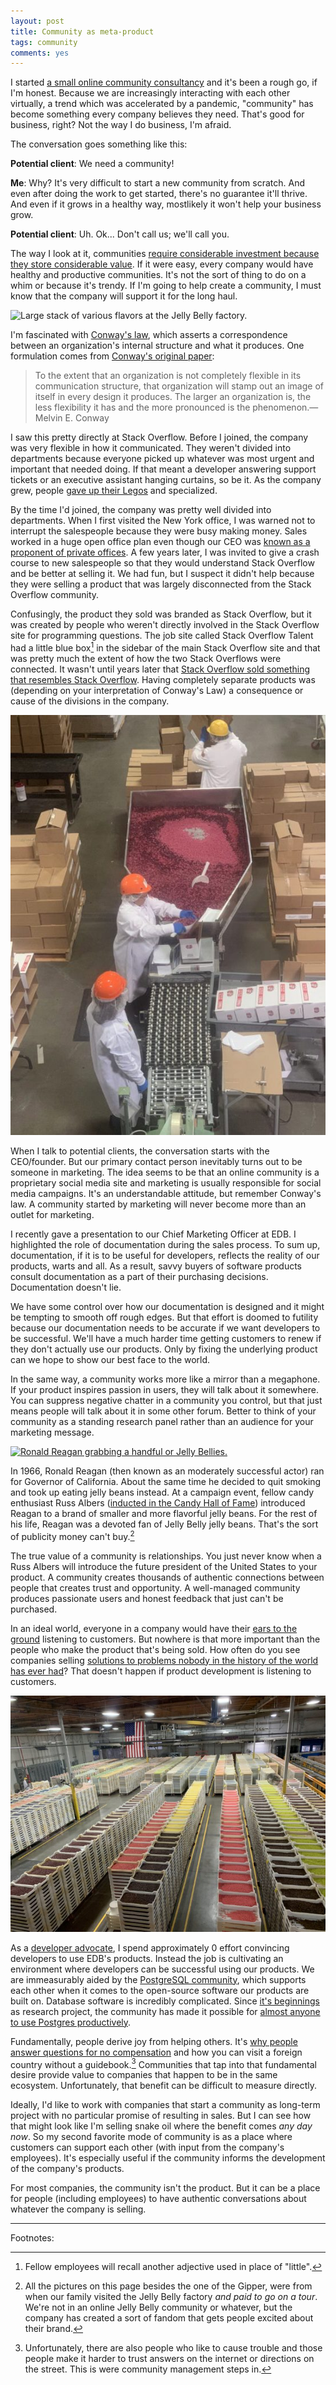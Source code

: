 ```yaml
---
layout: post
title: Community as meta-product
tags: community
comments: yes
---
```


I started [a small online community
consultancy](https://buildcivitas.com/building-civitas/) and it's been
a rough go, if I'm honest. Because we are increasingly interacting
with each other virtually, a trend which was accelerated by a
pandemic, "community" has become something every company believes they
need. That's good for business, right? Not the way I do business, I'm
afraid.

The conversation goes something like this:

**Potential client**: We need a community!

**Me**: Why? It's very difficult to start a new community from
scratch. And even after doing the work to get started, there's no
guarantee it'll thrive. And even if it grows in a healthy way,
mostlikely it won't help your business grow.

**Potential client**: Uh. Ok... Don't call us; we'll call you.

The way I look at it, communities [require considerable investment
because they store considerable
value](https://jlericson.com/2021/03/23/2021_CMX_report.html). If it
were easy, every company would have healthy and productive
communities. It's not the sort of thing to do on a whim or because
it's trendy. If I'm going to help create a community, I must know that
the company will support it for the long haul.

![Large stack of various flavors at the Jelly Belly
factory.](/images/jelly_belly_crates.jpg)

I'm fascinated with [Conway's
law](https://en.wikipedia.org/wiki/Conway%27s_law), which asserts a
correspondence between an organization's internal structure and what
it produces. One formulation comes from [Conway's original
paper](http://www.melconway.com/Home/Committees_Paper.html):

> To the extent that an organization is not completely flexible in its
> communication structure, that organization will stamp out an image
> of itself in every design it produces. The larger an organization
> is, the less flexibility it has and the more pronounced is the
> phenomenon.&mdash;Melvin E. Conway

I saw this pretty directly at Stack Overflow. Before I joined, the
company was very flexible in how it communicated. They weren't divided
into departments because everyone picked up whatever was most urgent
and important that needed doing. If that meant a developer answering
support tickets or an executive assistant hanging curtains, so be
it. As the company grew, people [gave up their
Legos](https://review.firstround.com/give-away-your-legos-and-other-commandments-for-scaling-startups)
and specialized.

By the time I'd joined, the company was pretty well divided into
departments. When I first visited the New York office, I was warned
not to interrupt the salespeople because they were busy making
money. Sales worked in a huge open office plan even though our CEO was
[known as a proponent of private
offices](https://www.joelonsoftware.com/2006/07/30/private-offices-redux/). A
few years later, I was invited to give a crash course to new
salespeople so that they would understand Stack Overflow and be better
at selling it. We had fun, but I suspect it didn't help because they
were selling a product that was largely disconnected from the Stack
Overflow community.

Confusingly, the product they sold was branded as Stack Overflow, but
it was created by people who weren't directly involved in the Stack
Overflow site for programming questions. The job site called Stack
Overflow Talent had a little blue box[^1] in the sidebar of the main
Stack Overflow site and that was pretty much the extent of how the
two Stack Overflows were connected. It wasn't until years later that
[Stack Overflow sold something that resembles Stack
Overflow](https://stackoverflow.blog/2018/05/23/how-stack-overflow-for-teams-fits-into-the-community/
). Having completely separate products was (depending on your
interpretation of Conway's Law) a consequence or cause of the
divisions in the company.

![Workers at the Jelly Belly factory mixing flavors.](/images/jelly_belly_mixing.jpg)

When I talk to potential clients, the conversation starts with the
CEO/founder. But our primary contact person inevitably turns out to be
someone in marketing. The idea seems to be that an online community
is a proprietary social media site and marketing is usually
responsible for social media campaigns. It's an understandable
attitude, but remember Conway's law. A community started by marketing
will never become more than an outlet for marketing.

I recently gave a presentation to our Chief Marketing Officer at
EDB. I highlighted the role of documentation during the sales
process. To sum up, documentation, if it is to be useful for
developers, reflects the reality of our products, warts and all. As a
result, savvy buyers of software products consult documentation as a
part of their purchasing decisions. Documentation doesn't lie.

We have some control over how our documentation is designed and it
might be tempting to smooth off rough edges. But that effort is doomed
to futility because our documentation needs to be accurate if we want
developers to be successful. We'll have a much harder time getting
customers to renew if they don't actually use our products. Only by
fixing the underlying product can we hope to show our best face to the
world.

In the same way, a community works more like a mirror than a
megaphone. If your product inspires passion in users, they will talk
about it somewhere. You can suppress negative chatter in a community
you control, but that just means people will talk about it in some
other forum. Better to think of your community as a standing research
panel rather than an audience for your marketing message.

[![Ronald Reagan grabbing a handful or Jelly
Bellies.](https://www.reaganlibrary.gov/public/styles/large/public/inline-images/oMubemlgcaHjQbBSkV1tk2mQA2dv1sfqOooULAdJWFcbDDkHgI.jpg?itok=FvlLzbVC)](https://www.reaganlibrary.gov/reagans/ronald-reagan/jelly-bellyr-jelly-beans-and-ronald-reagan)

In 1966, Ronald Reagan (then known as an moderately successful actor)
ran for Governor of California. About the same time he decided to quit
smoking and took up eating jelly beans instead. At a campaign event,
fellow candy enthusiast Russ Albers ([inducted in the Candy Hall of
Fame](https://candyhalloffame.org/inductee/russell-d-albers/))
introduced Reagan to a brand of smaller and more flavorful jelly
beans. For the rest of his life, Reagan was a devoted fan of Jelly
Belly jelly beans. That's the sort of publicity money can't buy.[^2]

The true value of a community is relationships. You just never know
when a Russ Albers will introduce the future president of the United
States to your product. A community creates thousands of authentic
connections between people that creates trust and opportunity. A
well-managed community produces passionate users and honest feedback
that just can't be purchased.

In an ideal world, everyone in a company would have their [ears to the
ground](https://steve-yegge.medium.com/why-i-left-google-to-join-grab-86dfffc0be84)
listening to customers. But nowhere is that more important than the
people who make the product that's being sold. How often do you see
companies selling [solutions to problems nobody in the history of the
world has ever
had](https://www.joelonsoftware.com/2000/09/12/wasting-money-on-cats/)?
That doesn't happen if product development is listening to customers.

![More Jelly Bellies in front of a US flag](/images/jelly_belly_flag.jpg)

As a [developer
advocate](https://jlericson.com/2021/04/30/developer_advocate.html), I
spend approximately 0 effort convincing developers to use EDB's
products. Instead the job is cultivating an environment where
developers can be successful using our products. We are immeasurably
aided by the [PostgreSQL
community](https://www.postgresql.org/community/), which supports each
other when it comes to the open-source software our products are built
on. Database software is incredibly complicated. Since [it's
beginnings](https://www.postgresql.org/docs/current/history.html) as
research project, the community has made it possible for [almost
anyone to use Postgres
productively](https://jlericson.com/2021/05/14/install_pg.html).

Fundamentally, people derive joy from helping others. It's [why people
answer questions for no
compensation](https://jlericson.com/2016/07/13/QA_economics.html) and
how you can visit a foreign country without a guidebook.[^3]
Communities that tap into that fundamental desire provide value to
companies that happen to be in the same ecosystem. Unfortunately, that
benefit can be difficult to measure directly.

Ideally, I'd like to work with companies that start a community as
long-term project with no particular promise of resulting in
sales. But I can see how that might look like I'm selling snake oil
where the benefit comes _any day now_. So my second favorite mode of
community is as a place where customers can support each other (with
input from the company's employees). It's especially useful if the
community informs the development of the company's products.

For most companies, the community isn't the product. But it can be a
place for people (including employees) to have authentic conversations
about whatever the company is selling.

---

Footnotes:

[^1]: Fellow employees will recall another adjective used in place of
    "little".
    
[^2]: All the pictures on this page besides the one of the Gipper,
    were from when our family visited the Jelly Belly factory _and
    paid to go on a tour_. We're not in an online Jelly Belly
    community or whatever, but the company has created a sort of
    fandom that gets people excited about their brand.

[^3]: Unfortunately, there are also people who like to cause trouble
    and those people make it harder to trust answers on the internet
    or directions on the street. This is were community management
    steps in.
